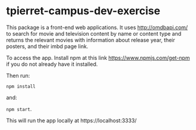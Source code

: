 # tpierret-campus-dev-exercise

This package is a front-end web applications. It uses http://omdbapi.com/ to search for movie and television content by name or content type and returns the relevant movies with information about release year, their posters, and their imbd page link.

To access the app. Install npm at this link https://www.npmjs.com/get-npm if you do not already have it installed.

Then run: 

```npm install```

and:

```npm start```.

This will run the app locally at https://localhost:3333/
